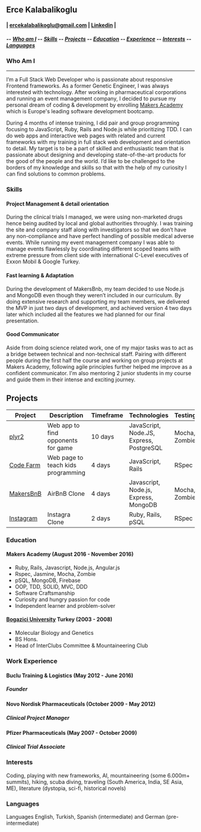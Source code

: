 ## <a name="user-content-top">Erce Kalabalikoglu</a>
#### | ercekalabalikoglu@gmail.com | [Linkedin](https://www.linkedin.com/in/erce-kalabalikoglu-99163946) |
##### -- [Who am I](#whoami) -- [Skills](#skills) -- [Projects](#Projects) -- [Education](#education) -- [Experience](#experience) -- [Interests](#interests) -- [Languages](#languages) 



### <a name="whoami">Who Am I</a>
---

I’m a Full Stack Web Developer who is passionate about responsive Frontend frameworks. As a former Genetic Engineer, I was always interested with technology. After working in pharmaceutical corporations and running an event management company, I decided to pursue my personal dream of coding & development by enrolling <a href="http://www.makersacademy.com/">Makers Academy</a> which is Europe's leading software development bootcamp.

During 4 months of intense training, I did pair and group programming focusing to JavaScript, Ruby, Rails and Node.js while prioritizing TDD. I can do web apps and interactive web pages with related and current frameworks with my training in full stack web development and orientation to detail. My target is to be a part of skilled and enthusiastic team that is passionate about designing and developing state-of-the-art products for the good of the people and the world. I’d like to be challenged to the borders of my knowledge and skills so that with the help of my curiosity I can find solutions to common problems. 

### <a name="skills">Skills</a>

#### Project Management & detail orientation
During the clinical trials I managed, we were using non-marketed drugs hence being audited by local and global authorities throughly. I was training the site and company staff along with investigators so that we don’t have any non-compliance and have perfect handling of possible medical adverse events. While running my event management company I was able to manage events flawlessly by coordinating different scoped teams with extreme pressure from client side with international C-Level executives of Exxon Mobil & Google Turkey.

#### Fast learning & Adaptation
During the development of MakersBnb, my team decided to use Node.js and MongoDB even though they weren’t included in our curriculum. By doing extensive research and supporting my team members, we delivered the MVP in just two days of development, and achieved version 4 two days later which included all the features we had planned for our final presentation.

#### Good Communicator
Aside from doing science related work, one of my major tasks was to act as a bridge between technical and non-technical staff.
Pairing with different people during the first half the course and working on group projects at Makers Academy, following agile principles further helped me improve as a confident communicator. I'm also mentoring 2 junior students in my course and guide them in their intense and exciting journey.


## Projects

Project | Description | Timeframe | Technologies | Testing
------------- | ----------- | --------------------- | ------------ | -------
[plyr2](https://github.com/ercekal/plyr2)| Web app to find opponents for game | 10 days | JavaScript, Node.JS, Express, PostgreSQL| Mocha, Zombie
[Code Farm](https://github.com/ercekal/code_farm) | Web page to teach kids programming | 4 days | JavaScript, Rails | RSpec
[MakersBnB](https://github.com/ercekal/MakersBnB) | AirBnB Clone | 4 days | Javascript, Node.js, Express, MongoDB | Mocha, Zombie
[Instagram](https://github.com/ercekal/instagram-challenge) | Instagra Clone | 2 days | Ruby, Rails, pSQL | RSpec


### <a name="education">Education</a>

#### Makers Academy (August 2016 - November 2016)

- Ruby, Rails, Javascript, Node.js, Angular.js
- Rspec, Jasmine, Mocha, Zombie
- pSQL, MongoDB, Firebase
- OOP, TDD, SOLID, MVC, DDD
- Software Craftsmanship
- Curiosity and hungry passion for code
- Independent learner and problem-solver

#### <a href="https://en.wikipedia.org/wiki/Bo%C4%9Fazi%C3%A7i_University"> Bogazici University</a> Turkey (2003 - 2008)

- Molecular Biology and Genetics
- BS Hons.
- Head of InterClubs Committee & Mountaineering Club

### <a name="experience">Work Experience</a>

#### Buclu Training & Logistics (May 2012 - June 2016)
##### Founder

#### Novo Nordisk Pharmaceuticals (October 2009 - May 2012)
##### Clinical Project Manager

#### Pfizer Pharmaceuticals (May 2007 - October 2009)
##### Clinical Trial Associate

### <a name="interests">Interests</a>

Coding, playing with new frameworks, AI, mountaineering (some 6.000m+ summits), hiking, scuba diving, traveling (South America, India, SE Asia, ME), literature (dystopia, sci-fi, historical novels)

### <a name="languages">Languages</a>

Languages
English, Turkish, Spanish (intermediate) and German (pre-intermediate)
